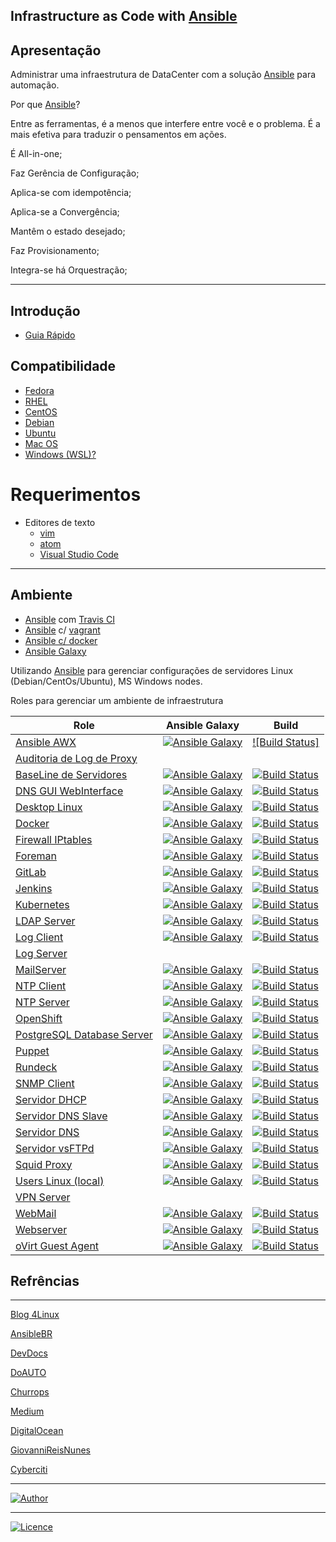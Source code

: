 ## Infrastructure as Code with [Ansible](https://www.ansible.com)

## Apresentação

Administrar uma infraestrutura de DataCenter com a solução [Ansible](https://www.ansible.com) para automação.

Por que [Ansible](https://www.ansible.com)?

Entre as ferramentas, é a menos que interfere entre você e o problema. É a mais efetiva para traduzir o pensamentos em ações.

É All-in-one;

Faz Gerência de Configuração;

Aplica-se com idempotência;

Aplica-se a Convergência;

Mantêm o estado desejado;

Faz Provisionamento;

Integra-se há Orquestração;

-----------    

## Introdução
- [Guia Rápido](https://git.io/fhhZ9)

## Compatibilidade

  - [Fedora](https://getfedora.org/pt_BR/workstation/)
  - [RHEL](https://access.redhat.com/documentation)
  - [CentOS](https://wiki.centos.org/HowTos)
  - [Debian]()
  - [Ubuntu]()
  - [Mac OS]()
  - [Windows (WSL)?]()

# Requerimentos
  - Editores de texto 
    - [vim](https://aurelio.net/vim/)
    - [atom]()
    - [Visual Studio Code]()
-----------

## Ambiente

  - [Ansible](https://www.ansible.com) com [Travis CI](https://travis-ci.org/)
  - [Ansible](https://www.ansible.com) c/ [vagrant](https://www.vagrantup.com/)
  - [Ansible c/ docker](https://github.com/wluisaraujo/iac-ansible-docker.git)
  - [Ansible Galaxy](https://galaxy.ansible.com/)

  Utilizando [Ansible](https://www.ansible.com) para gerenciar configurações de servidores Linux (Debian/CentOs/Ubuntu), MS Windows nodes.

Roles para gerenciar um ambiente de infraestrutura

Role | Ansible Galaxy | Build
--- | --- | ---
[Ansible AWX](https://git.io/fj2X6) | [![Ansible Galaxy](https://tinyurl.com/y3et5tru)](https://tinyurl.com/yxffzfmk) | [![Build Status]](https://tinyurl.com/yyze4j89)
[Auditoria de Log de Proxy](https://) |  | 
[BaseLine de Servidores](https://git.io/fjRVU) | [![Ansible Galaxy](https://tinyurl.com/y4q26nft)](https://tinyurl.com/y6axwndl) | [![Build Status](https://tinyurl.com/y4jne68v)](https://tinyurl.com/y3b7ncgy)
[DNS GUI WebInterface ](https://git.io/fj2XR) | [![Ansible Galaxy](https://img.shields.io/badge/Ansible%20Galaxy-Globo%20DNS-blue.svg)](https://galaxy.ansible.com/wluisaraujo/iac-ansible-globodns) | [![Build Status](https://travis-ci.org/wluisaraujo/iac-ansible-globodns.svg?branch=master)](https://travis-ci.org/wluisaraujo/iac-ansible-globodns)
[Desktop Linux](https://git.io/fjRaK) | [![Ansible Galaxy](https://tinyurl.com/y6tul2yg)](https://tinyurl.com/yxt8cuxq) | [![Build Status](https://tinyurl.com/y5b9tf4x)](https://tinyurl.com/y5nzs2xt)
[Docker](https://git.io/fjRwT) | [![Ansible Galaxy](https://img.shields.io/badge/Ansible%20Galaxy-Docker-blue.svg)](https://galaxy.ansible.com/wluisaraujo/iac-ansible-docker) | [![Build Status](https://travis-ci.org/wluisaraujo/iac-ansible-docker.svg?branch=master)](https://travis-ci.org/wluisaraujo/iac-ansible-docker)
[Firewall IPtables](https://git.io/fjRVT) | [![Ansible Galaxy](https://img.shields.io/badge/Ansible%20Galaxy-Firewall%20IPtables-blue.svg)](https://galaxy.ansible.com/wluisaraujo/iac-ansible-iptables) | [![Build Status](https://travis-ci.org/wluisaraujo/iac-ansible-iptables.svg?branch=master)](https://travis-ci.org/wluisaraujo/iac-ansible-iptables)
[Foreman](https://git.io/fjRVK) | [![Ansible Galaxy](https://img.shields.io/badge/Ansible%20Galaxy-The%20SForeman-blue.svg)](https://galaxy.ansible.com/wluisaraujo/iac-ansible-theforeman) | [![Build Status](https://travis-ci.org/wluisaraujo/iac-ansible-theforeman.svg?branch=master)](https://travis-ci.org/wluisaraujo/iac-ansible-theforeman)
[GitLab](https://git.io/fj2XK) | [![Ansible Galaxy](https://img.shields.io/badge/Ansible%20Galaxy-GitLab-blue.svg)](https://galaxy.ansible.com/wluisaraujo/iac-ansible-gitlab) | [![Build Status](https://travis-ci.org/wluisaraujo/iac-ansible-gitlab.svg?branch=master)](https://travis-ci.org/wluisaraujo/iac-ansible-gitlab)
[Jenkins](https://git.io/fj2XP) | [![Ansible Galaxy](https://img.shields.io/badge/Ansible%20Galaxy-Jenkins-blue.svg)](https://galaxy.ansible.com/wluisaraujo/iac-ansible-jenkins) | [![Build Status](https://travis-ci.org/wluisaraujo/iac-ansible-jenkins.svg?branch=master)](https://travis-ci.org/wluisaraujo/iac-ansible-jenkins)
[Kubernetes](https://git.io/fj2Xe) | [![Ansible Galaxy](https://img.shields.io/badge/Ansible%20Galaxy-Kubernetes-blue.svg)](https://galaxy.ansible.com/wluisaraujo/iac_ansible_kubernetes) | [![Build Status](https://travis-ci.org/wluisaraujo/iac-ansible-kubernetes.svg?branch=master)](https://travis-ci.org/wluisaraujo/iac-ansible-kubernetes)
[LDAP Server](https://git.io/fj2Xa) | [![Ansible Galaxy](https://img.shields.io/badge/Ansible%20Galaxy-OpenLdap-blue.svg)](https://galaxy.ansible.com/wluisaraujo/iac-ansible-openldap) | [![Build Status](https://travis-ci.org/wluisaraujo/iac-ansible-openldap.svg?branch=master)](https://travis-ci.org/wluisaraujo/iac-ansible-openldap)
[Log Client](https://git.io/fj2Xn) | [![Ansible Galaxy](https://img.shields.io/badge/Ansible%20Galaxy-Rsyslog-blue.svg)](https://galaxy.ansible.com/wluisaraujo/iac-ansible-rsyslog-client) | [![Build Status](https://travis-ci.org/wluisaraujo/iac-ansible-rsyslog-client.svg?branch=master)](https://travis-ci.org/wluisaraujo/iac-ansible-rsyslog-client)
[Log Server](http://dev/null) |  | 
[MailServer](https://git.io/fj2Xu) | [![Ansible Galaxy](https://img.shields.io/badge/Ansible%20Galaxy-MailServer-blue.svg)](https://galaxy.ansible.com/wluisaraujo/iac-ansible-postfix) | [![Build Status](https://travis-ci.org/wluisaraujo/iac-ansible-postfix.svg?branch=master)](https://travis-ci.org/wluisaraujo/iac-ansible-postfix)
[NTP Client](https://git.io/fj2XG)  | [![Ansible Galaxy](https://img.shields.io/badge/Ansible%20Galaxy-NTP%20Client-blue.svg)](https://galaxy.ansible.com/wluisaraujo/iac-ansible-ntp-client) | [![Build Status](https://travis-ci.org/wluisaraujo/iac-ansible-ntp-client.svg?branch=master)](https://travis-ci.org/wluisaraujo/iac-ansible-ntp-client)
[NTP Server](https://git.io/fj2XY)  | [![Ansible Galaxy](https://img.shields.io/badge/Ansible%20Galaxy-NTP%20Server-blue.svg)](https://galaxy.ansible.com/wluisaraujo/iac-ansible-ntp-server) | [![Build Status](https://travis-ci.org/wluisaraujo/iac-ansible-ntp-server.svg?branch=master)](https://travis-ci.org/wluisaraujo/iac-ansible-ntp-server)
[OpenShift](https://git.io/fj2PF) | [![Ansible Galaxy](https://img.shields.io/badge/Ansible%20Galaxy-OKD-blue.svg)](https://galaxy.ansible.com/wluisaraujo/iac_ansible_okd) | [![Build Status](https://travis-ci.org/wluisaraujo/iac-ansible-okd.svg?branch=master)](https://travis-ci.org/wluisaraujo/iac-ansible-okd)
[PostgreSQL Database Server](https://git.io/fj2Xg) | [![Ansible Galaxy](https://img.shields.io/badge/Ansible%20Galaxy-SGBD%20PostgreSQL-blue.svg)](https://galaxy.ansible.com/wluisaraujo/iac-ansible-sgdb-postgresql) | [![Build Status](https://travis-ci.org/wluisaraujo/iac-ansible-postgresql.svg?branch=master)](https://travis-ci.org/wluisaraujo/iac-ansible-postgresql)
[Puppet](https://git.io/fj2Xo) | [![Ansible Galaxy](https://img.shields.io/badge/Ansible%20Galaxy-Puppet-blue.svg)](https://galaxy.ansible.com/wluisaraujo/iac-ansible-puppet-ce) | [![Build Status](https://travis-ci.org/wluisaraujo/iac-ansible-puppet-ce.svg?branch=master)](https://travis-ci.org/wluisaraujo/iac-ansible-puppet-ce)
[Rundeck](https://git.io/fj2Xi) | [![Ansible Galaxy](https://img.shields.io/badge/Ansible%20Galaxy-Rundeck-blue.svg)](https://galaxy.ansible.com/wluisaraujo/iac-ansible-rundeck) | [![Build Status](https://travis-ci.org/wluisaraujo/iac-ansible-rundeck.svg?branch=master)](https://travis-ci.org/wluisaraujo/iac-ansible-rundeck)
[SNMP Client](https://git.io/fj2Xc) | [![Ansible Galaxy](https://img.shields.io/badge/Ansible%20Galaxy-Snmp%20Agent-blue.svg)](https://galaxy.ansible.com/wluisaraujo/iac-ansible-snmp-agent) | [![Build Status](https://travis-ci.org/wluisaraujo/iac-ansible-snmp-agent.svg?branch=master)](https://travis-ci.org/wluisaraujo/iac-ansible-snmp-agent)  
[Servidor DHCP](https://git.io/fjRVJ) | [![Ansible Galaxy](https://img.shields.io/badge/Ansible%20Galaxy-Servidor%20DHCP-blue.svg)](https://galaxy.ansible.com/wluisaraujo/iac-ansible-dhcp-server) | [![Build Status](https://travis-ci.org/wluisaraujo/iac-ansible-dhcp-server.svg?branch=master)](https://travis-ci.org/wluisaraujo/iac-ansible-dhcp-server)
[Servidor DNS Slave](https://git.io/fj2Xl) | [![Ansible Galaxy](https://img.shields.io/badge/Ansible%20Galaxy-DNS%20Slave-blue.svg)](https://galaxy.ansible.com/wluisaraujo/iac-ansible-named-slave) | [![Build Status](https://travis-ci.org/wluisaraujo/iac-ansible-named-slave.svg?branch=master)](https://travis-ci.org/wluisaraujo/iac-ansible-named-slave)
[Servidor DNS](https://git.io/fj2XC) | [![Ansible Galaxy](https://img.shields.io/badge/Ansible%20Galaxy-DNS%20Server-blue.svg)](https://galaxy.ansible.com/wluisaraujo/iac-ansible-named-server) | [![Build Status](https://travis-ci.org/wluisaraujo/iac-ansible-named-server.svg?branch=master)](https://travis-ci.org/wluisaraujo/iac-ansible-named-server)
[Servidor vsFTPd](https://git.io/fj2Xr) | [![Ansible Galaxy](https://img.shields.io/badge/Ansible%20Galaxy-vsFTP%20Server-blue.svg)](https://galaxy.ansible.com/wluisaraujo/iac-ansible-vsftpd) | [![Build Status](https://travis-ci.org/wluisaraujo/iac-ansible-vsftpd.svg?branch=master)](https://travis-ci.org/wluisaraujo/iac-ansible-vsftpd)
[Squid Proxy](https://git.io/fj2Xw) | [![Ansible Galaxy](https://img.shields.io/badge/Ansible%20Galaxy-Squid-blue.svg)](https://galaxy.ansible.com/wluisaraujo/iac-ansible-squid) | [![Build Status](https://travis-ci.org/wluisaraujo/iac-ansible-squid.svg?branch=master)](https://travis-ci.org/wluisaraujo/iac-ansible-squid)
[Users Linux (local)](https://git.io/fjRao) | [![Ansible Galaxy](https://img.shields.io/badge/Ansible%20Galaxy-Local%20Users-blue.svg)](https://git.io/fjRao) | [![Build Status](https://travis-ci.org/wluisaraujo/iac-ansible-local-users.svg?branch=master)](https://travis-ci.org/wluisaraujo/iac-ansible-local-users)
[VPN Server](http://)  | |
[WebMail](https://git.io/fj2Xz) | [![Ansible Galaxy](https://img.shields.io/badge/Ansible%20Galaxy-RoundCube%20WebMail-blue.svg)](https://galaxy.ansible.com/wluisaraujo/iac-ansible-roundcubemail) | [![Build Status](https://travis-ci.org/wluisaraujo/iac-ansible-roundcubemail.svg?branch=master)](https://travis-ci.org/wluisaraujo/iac-ansible-roundcubemail)
[Webserver](https://git.io/fj2X0) | [![Ansible Galaxy](https://img.shields.io/badge/Ansible%20Galaxy-WebServer-blue.svg)](https://galaxy.ansible.com/wluisaraujo/iac-ansible-webserver) | [![Build Status](https://travis-ci.org/wluisaraujo/iac-ansible-webserver.svg?branch=master)](https://travis-ci.org/wluisaraujo/iac-ansible-webserver)
[oVirt Guest Agent](https://git.io/fjRVr) | [![Ansible Galaxy](https://img.shields.io/badge/Ansible%20Galaxy-oVirt%20SGuestAgent-blue.svg)](https://git.io/fjRVr) | [![Build Status](https://travis-ci.org/wluisaraujo/iac-ansible-ovirt-guest-agent.svg?branch=master)](https://travis-ci.org/wluisaraujo/iac-ansible-ovirt-guest-agent)

## Refrências
-----------

[Blog 4Linux](http://blog.4linux.com.br/)

[AnsibleBR](http://ansible-br.org)

[DevDocs](http://devdocs.io/ansible/)

[DoAUTO](https://doauto.blog/?s=ansible)

[Churrops](https://churrops.io/category/devops/ansible)

[Medium](https://medium.com/@ricardson)

[DigitalOcean](https://www.digitalocean.com)

[GiovanniReisNunes](https://giovannireisnunes.wordpress.com)

[Cyberciti](https://www.cyberciti.biz/faq/how-to-set-and-use-sudo-password-for-ansible-vault/)

----------------
[![Author](https://img.shields.io/badge/Author-%40w.luis.araujo-blue.svg)](http://linkedin.com/in/wluisaraujo)

----------------
[![Licence](https://img.shields.io/badge/License-GPL%20v3-red.svg)](https://www.gnu.org/licenses/gpl-3.0.pt-br.html)
